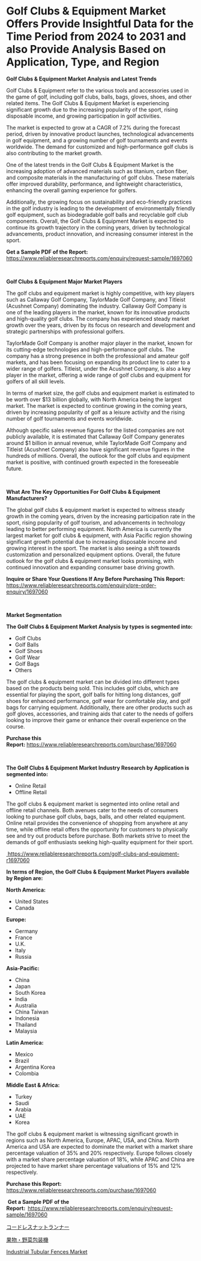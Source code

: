 <p><h1>Golf Clubs & Equipment Market Offers Provide Insightful Data for the Time Period from 2024 to 2031 and also Provide Analysis Based on Application, Type, and Region</h1></p><p><strong>Golf Clubs & Equipment Market Analysis and Latest Trends</strong></p>
<p><p>Golf Clubs & Equipment refer to the various tools and accessories used in the game of golf, including golf clubs, balls, bags, gloves, shoes, and other related items. The Golf Clubs & Equipment Market is experiencing significant growth due to the increasing popularity of the sport, rising disposable income, and growing participation in golf activities.</p><p>The market is expected to grow at a CAGR of 7.2% during the forecast period, driven by innovative product launches, technological advancements in golf equipment, and a growing number of golf tournaments and events worldwide. The demand for customized and high-performance golf clubs is also contributing to the market growth.</p><p>One of the latest trends in the Golf Clubs & Equipment Market is the increasing adoption of advanced materials such as titanium, carbon fiber, and composite materials in the manufacturing of golf clubs. These materials offer improved durability, performance, and lightweight characteristics, enhancing the overall gaming experience for golfers.</p><p>Additionally, the growing focus on sustainability and eco-friendly practices in the golf industry is leading to the development of environmentally friendly golf equipment, such as biodegradable golf balls and recyclable golf club components. Overall, the Golf Clubs & Equipment Market is expected to continue its growth trajectory in the coming years, driven by technological advancements, product innovation, and increasing consumer interest in the sport.</p></p>
<p><strong>Get a Sample PDF of the Report:&nbsp;</strong> <a href="https://www.reliableresearchreports.com/enquiry/request-sample/1697060">https://www.reliableresearchreports.com/enquiry/request-sample/1697060</a></p>
<p>&nbsp;</p>
<p><strong>Golf Clubs & Equipment Major Market Players</strong></p>
<p><p>The golf clubs and equipment market is highly competitive, with key players such as Callaway Golf Company, TaylorMade Golf Company, and Titleist (Acushnet Company) dominating the industry. Callaway Golf Company is one of the leading players in the market, known for its innovative products and high-quality golf clubs. The company has experienced steady market growth over the years, driven by its focus on research and development and strategic partnerships with professional golfers.</p><p>TaylorMade Golf Company is another major player in the market, known for its cutting-edge technologies and high-performance golf clubs. The company has a strong presence in both the professional and amateur golf markets, and has been focusing on expanding its product line to cater to a wider range of golfers. Titleist, under the Acushnet Company, is also a key player in the market, offering a wide range of golf clubs and equipment for golfers of all skill levels.</p><p>In terms of market size, the golf clubs and equipment market is estimated to be worth over $13 billion globally, with North America being the largest market. The market is expected to continue growing in the coming years, driven by increasing popularity of golf as a leisure activity and the rising number of golf tournaments and events worldwide. </p><p>Although specific sales revenue figures for the listed companies are not publicly available, it is estimated that Callaway Golf Company generates around $1 billion in annual revenue, while TaylorMade Golf Company and Titleist (Acushnet Company) also have significant revenue figures in the hundreds of millions. Overall, the outlook for the golf clubs and equipment market is positive, with continued growth expected in the foreseeable future.</p></p>
<p>&nbsp;</p>
<p><strong>What Are The Key Opportunities For Golf Clubs & Equipment Manufacturers?</strong></p>
<p><p>The global golf clubs & equipment market is expected to witness steady growth in the coming years, driven by the increasing participation rate in the sport, rising popularity of golf tourism, and advancements in technology leading to better performing equipment. North America is currently the largest market for golf clubs & equipment, with Asia Pacific region showing significant growth potential due to increasing disposable income and growing interest in the sport. The market is also seeing a shift towards customization and personalized equipment options. Overall, the future outlook for the golf clubs & equipment market looks promising, with continued innovation and expanding consumer base driving growth.</p></p>
<p><strong>Inquire or Share Your Questions If Any Before Purchasing This Report:</strong> <a href="https://www.reliableresearchreports.com/enquiry/pre-order-enquiry/1697060">https://www.reliableresearchreports.com/enquiry/pre-order-enquiry/1697060</a></p>
<p>&nbsp;</p>
<p><strong>Market Segmentation</strong></p>
<p><strong>The Golf Clubs & Equipment Market Analysis by types is segmented into:</strong></p>
<p><ul><li>Golf Clubs</li><li>Golf Balls</li><li>Golf Shoes</li><li>Golf Wear</li><li>Golf Bags</li><li>Others</li></ul></p>
<p><p>The golf clubs & equipment market can be divided into different types based on the products being sold. This includes golf clubs, which are essential for playing the sport, golf balls for hitting long distances, golf shoes for enhanced performance, golf wear for comfortable play, and golf bags for carrying equipment. Additionally, there are other products such as golf gloves, accessories, and training aids that cater to the needs of golfers looking to improve their game or enhance their overall experience on the course.</p></p>
<p><strong>Purchase this Report:&nbsp;</strong><a href="https://www.reliableresearchreports.com/purchase/1697060">https://www.reliableresearchreports.com/purchase/1697060</a></p>
<p>&nbsp;</p>
<p><strong>The Golf Clubs & Equipment Market Industry Research by Application is segmented into:</strong></p>
<p><ul><li>Online Retail</li><li>Offline Retail</li></ul></p>
<p><p>The golf clubs & equipment market is segmented into online retail and offline retail channels. Both avenues cater to the needs of consumers looking to purchase golf clubs, bags, balls, and other related equipment. Online retail provides the convenience of shopping from anywhere at any time, while offline retail offers the opportunity for customers to physically see and try out products before purchase. Both markets strive to meet the demands of golf enthusiasts seeking high-quality equipment for their sport.</p></p>
<p><a href="https://www.reliableresearchreports.com/golf-clubs-and-equipment-r1697060">&nbsp;https://www.reliableresearchreports.com/golf-clubs-and-equipment-r1697060</a></p>
<p><strong>In terms of Region, the Golf Clubs & Equipment Market Players available by Region are:</strong></p>
<p>
    <p> <strong> North America: </strong>
        <ul>
            <li>United States</li>
            <li>Canada</li>
        </ul>
        </p> 
    <p> <strong> Europe: </strong>
        <ul>
            <li>Germany</li>
            <li>France</li>
            <li>U.K.</li>
            <li>Italy</li>
            <li>Russia</li>
        </ul>
        </p> 
    <p> <strong> Asia-Pacific: </strong>
        <ul>
            <li>China</li>
            <li>Japan</li>
            <li>South Korea</li>
            <li>India</li>
            <li>Australia</li>
            <li>China Taiwan</li>
            <li>Indonesia</li>
            <li>Thailand</li>
            <li>Malaysia</li>
        </ul>
        </p> 
    <p> <strong> Latin America: </strong>
        <ul>
            <li>Mexico</li>
            <li>Brazil</li>
            <li>Argentina Korea</li>
            <li>Colombia</li>
        </ul>
        </p> 
    <p> <strong> Middle East & Africa: </strong>
        <ul>
            <li>Turkey</li>
            <li>Saudi</li>
            <li>Arabia</li>
            <li>UAE</li>
            <li>Korea</li>
        </ul>
    </p>
    </p>
<p><p>The golf clubs & equipment market is witnessing significant growth in regions such as North America, Europe, APAC, USA, and China. North America and USA are expected to dominate the market with a market share percentage valuation of 35% and 20% respectively. Europe follows closely with a market share percentage valuation of 18%, while APAC and China are projected to have market share percentage valuations of 15% and 12% respectively.</p></p>
<p><strong>Purchase this Report: </strong><a href="https://www.reliableresearchreports.com/purchase/1697060">https://www.reliableresearchreports.com/purchase/1697060</a></p>
<p>&nbsp;<strong>Get a Sample PDF of the Report:&nbsp;&nbsp;</strong><a href="https://www.reliableresearchreports.com/enquiry/request-sample/1697060">https://www.reliableresearchreports.com/enquiry/request-sample/1697060</a></p>
<p><strong></strong></p>
<p><p><a href="https://medium.com/@wgloverbetty988/%E3%82%B3%E3%83%BC%E3%83%89%E3%83%AC%E3%82%B9%E3%83%8A%E3%83%83%E3%83%88%E3%83%A9%E3%83%B3%E3%83%8A%E3%83%BC%E5%B8%82%E5%A0%B4%E3%81%AE%E8%A6%8F%E6%A8%A1-%E3%82%B7%E3%82%A7%E3%82%A2-%E3%83%88%E3%83%AC%E3%83%B3%E3%83%89%E5%88%86%E6%9E%90%E3%83%AC%E3%83%9D%E3%83%BC%E3%83%88-%E8%A3%BD%E5%93%81-%E3%83%8F%E3%83%B3%E3%83%89%E3%83%98%E3%83%AB%E3%83%89%E9%9B%BB%E5%8B%95%E3%83%8A%E3%83%83%E3%83%88%E3%83%A9%E3%83%B3%E3%83%8A%E3%83%BC-%E5%9B%BA%E5%AE%9A%E5%BC%8F%E9%9B%BB%E5%8B%95%E3%83%8A%E3%83%83%E3%83%88%E3%83%A9%E3%83%B3%E3%83%8A%E3%83%BC-%E5%88%A5-%E3%81%8A%E3%82%88%E3%81%B3%E3%82%BB%E3%82%B0%E3%83%A1%E3%83%B3%E3%83%88%E4%BA%88%E6%B8%AC-2024%E5%B9%B4-2031%E5%B9%B4-ca17fc3f67ef">コードレスナットランナー</a></p><p><a href="https://medium.com/@rcabello548791/%E6%9E%9C%E7%89%A9%E3%81%A8%E9%87%8E%E8%8F%9C%E3%81%AE%E5%8C%85%E8%A3%85%E6%A9%9F%E3%81%AE%E5%B8%82%E5%A0%B4-%E3%82%B0%E3%83%AD%E3%83%BC%E3%83%90%E3%83%AB%E5%B8%82%E5%A0%B4%E3%81%AE%E6%B4%9E%E5%AF%9F%E3%81%A8%E8%B2%A9%E5%A3%B2%E3%83%88%E3%83%AC%E3%83%B3%E3%83%892024%E5%B9%B4%E3%81%8B%E3%82%892031%E5%B9%B4%E3%81%BE%E3%81%A7-83872c0c989a">果物・野菜包装機</a></p><p><a href="https://view.publitas.com/reportprime-1/industrial-tubular-fences-market-size-share-analysis-growth-trends-forecasts-2024-2031/">Industrial Tubular Fences Market</a></p></p>